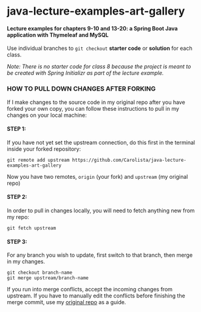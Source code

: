 # java-lecture-examples-art-gallery

#### Lecture examples for chapters 9-10 and 13-20: a Spring Boot Java application with Thymeleaf and MySQL

Use individual branches to `git checkout` **starter code** or **solution** for each class. 

_Note: There is no starter code for class 8 because the project is meant to be created with Spring Initializr as part of the lecture example._

### HOW TO PULL DOWN CHANGES AFTER FORKING

If I make changes to the source code in my original repo after you have forked your own copy, you can follow these instructions to pull in my changes on your local machine:

#### STEP 1:
If you have not yet set the upstream connection, do this first in the terminal inside your forked repository:

```
git remote add upstream https://github.com/Carolista/java-lecture-examples-art-gallery
```

Now you have two remotes, `origin` (your fork) and `upstream` (my original repo)

#### STEP 2:
In order to pull in changes locally, you will need to fetch anything new from my repo:

```
git fetch upstream
```

#### STEP 3:
For any branch you wish to update, first switch to that branch, then merge in my changes.

```
git checkout branch-name
git merge upstream/branch-name
```

If you run into merge conflicts, accept the incoming changes from upstream. If you have to manually edit the conflicts before finishing the merge commit, use my [original repo](https://github.com/Carolista/java-lecture-examples-art-gallery) as a guide.
